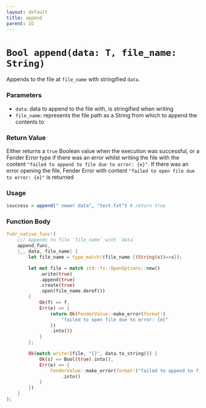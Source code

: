 ```yaml
---
layout: default
title: append
parent: IO
---
```


# `Bool append(data: T, file_name: String)`
Appends to the file at `file_name` with stringified `data`.

### Parameters
- `data`: data to append to the file with, is stringified when writing
- `file_name`: represents the file path as a String from which to append the contents to

### Return Value
Either returns a `true` Boolean value when the execution was successful, or a Fender Error type if there was an error whilst writing the file with the content `"failed to append to file due to error: {e}"`. If there was an error opening the file, Fender Error with content `"failed to open file due to error: {e}"` is returned

### Usage
```r
$success = append(" newer data", "test.txt") # return true
```

### Function Body
```rust
fndr_native_func!(
    /// Appends to file `file_name` with `data`
    append_func,
    |_, data, file_name| {
        let file_name = type_match!(file_name {(String(s))=>s});

        let mut file = match std::fs::OpenOptions::new()
            .write(true)
            .append(true)
            .create(true)
            .open(file_name.deref())
        {
            Ok(f) => f,
            Err(e) => {
                return Ok(FenderValue::make_error(format!(
                    "failed to open file due to error: {e}"
                ))
                .into())
            }
        };

        Ok(match write!(file, "{}", data.to_string()) {
            Ok(s) => Bool(true).into(),
            Err(e) => {
                FenderValue::make_error(format!("failed to append to file due to error: {e}"))
                    .into()
            }
        })
    }
);
```
